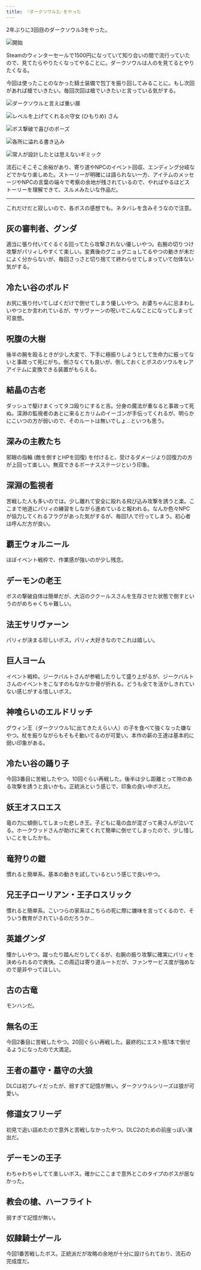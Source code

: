 ```yaml
---
title: 『ダークソウル3』をやった
---
```


2年ぶりに3回目のダークソウル3をやった。

![](https://i.imgur.com/ymXxLJvh.jpg "開始")

Steamのウィンターセールで1500円になっていて知り合いの間で流行っていたので、見てたらやりたくなってやることに。ダークソウルは人のを見てるとやりたくなる。

今回は使ったことのなかった騎士装備で包丁を振り回してみることに。もし次回があれば槍でいきたい。毎回次回は槍でいきたいと言っている気がする。

![](https://i.imgur.com/QpUKy7Dh.jpg "ダークソウルと言えば重い扉")

![](https://i.imgur.com/PNNIE9Wh.jpg "レベルを上げてくれる火守女 (ひもりめ) さん")

![](https://i.imgur.com/wORONadh.jpg "ボス撃破で喜びのポーズ")

![](https://i.imgur.com/IwsYPUCh.jpg "各所に溢れる書き込み")

![](https://i.imgur.com/gjnysudh.jpg "常人が設計したとは思えないギミック")

流石にそこそこ余裕があり、寄り道やNPCのイベント回収、エンディング分岐などでかなり楽しめた。ストーリーが明確には語られない一方、アイテムのメッセージやNPCの言葉の端々で考察の余地が残されているので、やればやるほどストーリーを理解できて、スルメみたいな作品だ。

---

これだけだと寂しいので、各ボスの感想でも。ネタバレを含みそうなので注意。

## 灰の審判者、グンダ

適当に張り付いてぐるぐる回ってたら攻撃されない優しいやつ。右腕の切りつけ攻撃がパリィしやすくて楽しい。変異後のグニョグニョしてるやつの動きが未だによく分からないが、毎回さっさと切り捨てて終わらせてしまっていて勿体ない気がする。

## 冷たい谷のボルド

お尻に張り付いてしばくだけで倒せてしまう優しいやつ。お婆ちゃんに忌まわしいやつとか言われているが、サリヴァーンの呪いでこんなことになってしまって可哀想。

## 呪腹の大樹

後半の腕を殴るときが少し大変で、下手に極振りしようとして生命力に振ってないと事故って死にがち。倒さなくても良いが、倒しておくとボスのソウルをレアアイテムに変換できる装置がもらえる。

## 結晶の古老

ダッシュで駆けまくってタコ殴りにすると吉。分身の魔法が重なると事故って死ぬ。深淵の監視者のあとに来るとカリムのイーゴンが手伝ってくれるが、明らかにこいつの方が弱いので、そのルートは無いでしょ…といつも思う。

## 深みの主教たち

邪眼の指輪 (敵を倒すとHPを回復) を付けると、受けるダメージより回復力の方が上回って楽しい。無双できるボーナスステージという印象。

## 深淵の監視者

苦戦した人も多いのでは。少し離れて安全に殴れる飛び込み攻撃を誘うと楽。ここまで地道にパリィの練習をしながら進めていると報われる。なんか色々NPCが協力してくれるフラグがあった気がするが、毎回1人で行ってしまう。初心者は呼んだ方が良い。

## 覇王ウォルニール

ほぼイベント戦枠で、作業感が強いのが少し残念。

## デーモンの老王

ボスの撃破自体は簡単だが、大沼のククールスさんを生存させた状態で倒すというのがめちゃくちゃ難しい。

## 法王サリヴァーン

パリィが決まる珍しいボス。パリィ大好きなのでこれは嬉しい。

## 巨人ヨーム

イベント戦枠。ジークバルトさんが参戦したりして盛り上がるが、ジークバルトさんのイベントをこなすのもなかなか骨が折れる。どうも全てを活かしきれていない感じがする惜しいボス。

## 神喰らいのエルドリッチ

グウィン王（ダークソウル1に出てきたえらい人）の子を食べて強くなった嫌なやつ。杖を振りながらもそもそ動いてるのが可愛い。本作の薪の王達は基本的に弱い印象がある。

## 冷たい谷の踊り子

今回3番目に苦戦したやつ。10回ぐらい再戦した。後半は少し距離とって隙のある攻撃を誘うと良いかも。正統派という感じで、印象の良い中ボスだ。

## 妖王オスロエス

竜の力に傾倒してしまった悲しき王。子どもに竜の血が混ざって奥さんが泣いてる。ホークウッドさんが助けに来てくれて簡単に倒せてしまったので、少し惜しいことをしたかも。

## 竜狩りの鎧

慣れると簡単系。基本の動きを試しているという感じで良いやつ。

## 兄王子ローリアン・王子ロスリック

慣れると簡単系。こいつらの家系はこちらの死に際に嫌味を言ってくるので、そういう教育がされているのだろうか…

## 英雄グンダ

懐かしいやつ。蹴ったり踏んだりしてくるが、右腕の振り攻撃に確実にパリィを決められるので爽快。この周辺は寄り道ルートだが、ファンサービス度が強めなので是非やってほしい。

## 古の古竜

モンハンだ。

## 無名の王

今回2番目に苦戦したやつ。20回ぐらい再戦した。最終的にエスト瓶1本で倒せるようになったので大満足。

## 王者の墓守・墓守の大狼

DLCは初プレイだったが、弱すぎて記憶が無い。ダークソウルシリーズは狼が可愛い。

## 修道女フリーデ

初見で追い詰めたので意外と苦戦しなかったやつ。DLC2のための前座っぽい演出だ。

## デーモンの王子

わちゃわちゃしてて楽しいボス。確かにここまで意外とこのタイプのボスが居なかった。

## 教会の槍、ハーフライト

弱すぎて記憶が無い。

## 奴隷騎士ゲール

今回1番苦戦したボス。正統派だが攻略の余地が十分に設けられており、流石の完成度だ。
